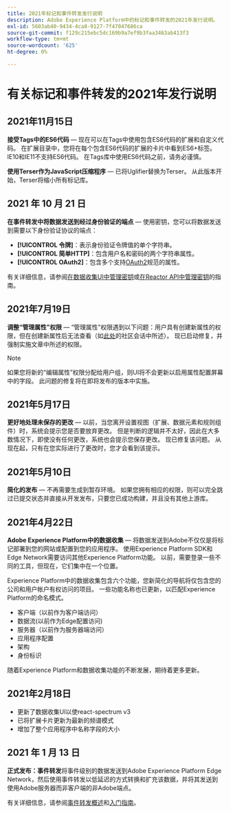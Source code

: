 ```yaml
---
title: 2021年标记和事件转发发行说明
description: Adobe Experience Platform中的标记和事件转发的2021年发行说明。
exl-id: 5603ab40-9434-4ca8-9127-7f47047686ca
source-git-commit: f129c215ebc5dc169b9a7ef9b3faa3463ab413f3
workflow-type: tm+mt
source-wordcount: '625'
ht-degree: 0%

---
```


# 有关标记和事件转发的2021年发行说明

## 2021年11月15日

**接受Tags中的ES6代码** — 现在可以在Tags中使用包含ES6代码的扩展和自定义代码。 在扩展目录中，您将在每个包含ES6代码的扩展的卡片中看到ES6+标签。 IE10和IE11不支持ES6代码。 在Tags库中使用ES6代码之前，请务必谨慎。

**使用Terser作为JavaScript压缩程序** — 已将Uglifier替换为Terser。 从此版本开始，Terser将缩小所有标记库。

## 2021 年 10 月 21 日

**在事件转发中将数据发送到经过身份验证的端点** — 使用密钥，您可以将数据发送到需要以下身份验证协议的端点：

* **[!UICONTROL 令牌]**：表示身份验证令牌值的单个字符串。
* **[!UICONTROL 简单HTTP]**：包含用户名和密码的两个字符串属性。
* **[!UICONTROL OAuth2]**：包含多个支持[OAuth2](https://datatracker.ietf.org/doc/html/rfc6749)规范的属性。

有关详细信息，请参阅[在数据收集UI中管理密钥](../ui/event-forwarding/secrets.md)或[在Reactor API中管理密钥](../api/guides/secrets.md)的指南。

## 2021年7月19日

**调整“管理属性”权限** — “管理属性”权限遇到以下问题：用户具有创建新属性的权限，但在创建新属性后无法查看（如[此处](https://experienceleaguecommunities.adobe.com/t5/adobe-experience-platform-launch/technical-advisory-adjustments-to-the-manage-properties/ba-p/399176)的社区会话中所述）。 现已启动修复，并强制实施文章中所述的权限。

>[!NOTE]
>
>如果您将新的“编辑属性”权限分配给用户组，则UI将不会更新以启用属性配置屏幕中的字段。 此问题的修复将在即将发布的版本中实施。

## 2021年5月17日

**更好地处理未保存的更改** — 以前，当您离开设置视图（扩展、数据元素和规则组件）时，系统会提示您是否要放弃更改。 但是判断的逻辑并不太好，因此在大多数情况下，即使没有任何更改，系统也会提示您保存更改。  现已修复该问题。  从现在起，只有在您实际进行了更改时，您才会看到该提示。

## 2021年5月10日

**简化的发布** — 不再需要生成到暂存环境。  如果您拥有相应的权限，则可以完全跳过已提交状态并直接从开发发布，只要您已成功构建，并且没有其他上游库。

## 2021年4月22日

**Adobe Experience Platform中的数据收集** — 将数据发送到Adobe不仅仅是将标记部署到您的网站或配置到您的应用程序。  使用Experience Platform SDK和Edge Network需要访问其他Experience Platform功能。  以前，需要登录一些不同的工具，但现在，它们集中在一个位置。

Experience Platform中的数据收集包含六个功能，您新简化的导航将仅包含您的公司和用户帐户有权访问的项目。  一些功能名称也已更新，以匹配Experience Platform的命名模式。

* 客户端（以前作为客户端访问）
* 数据流(以前作为Edge配置访问)
* 服务器（以前作为服务器端访问）
* 应用程序配置
* 架构
* 身份标识

随着Experience Platform和数据收集功能的不断发展，期待着更多更新。

## 2021年2月18日

* 更新了数据收集UI以使react-spectrum v3
* 已将扩展卡片更新为最新的频谱模式
* 增加了整个应用程序中名称字段的大小

## 2021 年 1 月 13 日

**正式发布：事件转发**&#x200B;将事件级别的数据发送到Adobe Experience Platform Edge Network，然后使用事件转发以低延迟的方式转换和扩充该数据，并将其发送到使用Adobe服务器而非客户端的非Adobe端点。

有关详细信息，请参阅[事件转发概述](../ui/event-forwarding/overview.md)和[入门指南](../ui/event-forwarding/getting-started.md)。
